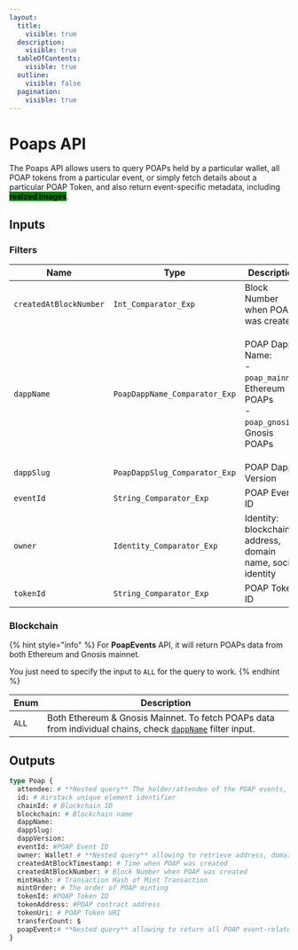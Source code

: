 ```yaml
---
layout:
  title:
    visible: true
  description:
    visible: true
  tableOfContents:
    visible: true
  outline:
    visible: false
  pagination:
    visible: true
---
```


# Poaps API

The Poaps API allows users to query POAPs held by a particular wallet, all POAP tokens from a particular event, or simply fetch details about a particular POAP Token, and also return event-specific metadata, including <mark style="background-color:green;">**resized images**</mark>.

## Inputs

### Filters

| Name                   | Type                          | Description                                                                                                       |
| ---------------------- | ----------------------------- | ----------------------------------------------------------------------------------------------------------------- |
| `createdAtBlockNumber` | `Int_Comparator_Exp`          | Block Number when POAP was created                                                                                |
| `dappName`             | `PoapDappName_Comparator_Exp` | <p>POAP Dapp Name:<br>- <code>poap_mainnet</code>: Ethereum POAPs<br>- <code>poap_gnosis</code>: Gnosis POAPs</p> |
| `dappSlug`             | `PoapDappSlug_Comparator_Exp` | POAP Dapp Version                                                                                                 |
| `eventId`              | `String_Comparator_Exp`       | POAP Event ID                                                                                                     |
| `owner`                | `Identity_Comparator_Exp`     | Identity: blockchain address, domain name, social identity                                                        |
| `tokenId`              | `String_Comparator_Exp`       | POAP Token ID                                                                                                     |

### Blockchain

{% hint style="info" %}
For **PoapEvents** API, it will return POAPs data from both Ethereum and Gnosis mainnet.

You just need to specify the input to `ALL` for the query to work.
{% endhint %}

| Enum  | Description                                                                                                              |
| ----- | ------------------------------------------------------------------------------------------------------------------------ |
| `ALL` | Both Ethereum & Gnosis Mainnet. To fetch POAPs data from individual chains, check [`dappName`](./#filters) filter input. |

## Outputs

```graphql
type Poap {
  attendee: # **Nested query** The holder/attendee of the POAP events, includes total POAPs the attendee own
  id: # Airstack unique element identifier
  chainId: # Blockchain ID 
  blockchain: # Blockchain name
  dappName: 
  dappSlug: 
  dappVersion: 
  eventId: #POAP Event ID
  owner: Wallet! # **Nested query** allowing to retrieve address, domain names, and social profiles of the owner
  createdAtBlockTimestamp: # Time when POAP was created
  createdAtBlockNumber: # Block Number when POAP was created
  mintHash: # Transaction Hash of Mint Transaction
  mintOrder: # The order of POAP minting
  tokenId: #POAP Token ID
  tokenAddress: #POAP contract address
  tokenUri: # POAP Token URI
  transferCount: $
  poapEvent:# **Nested query** allowing to return all POAP event-related metadata including images.
}
```
